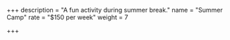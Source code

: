 +++
description = "A fun activity during summer break."
name = "Summer Camp"
rate = "$150 per week"
weight = 7

+++
